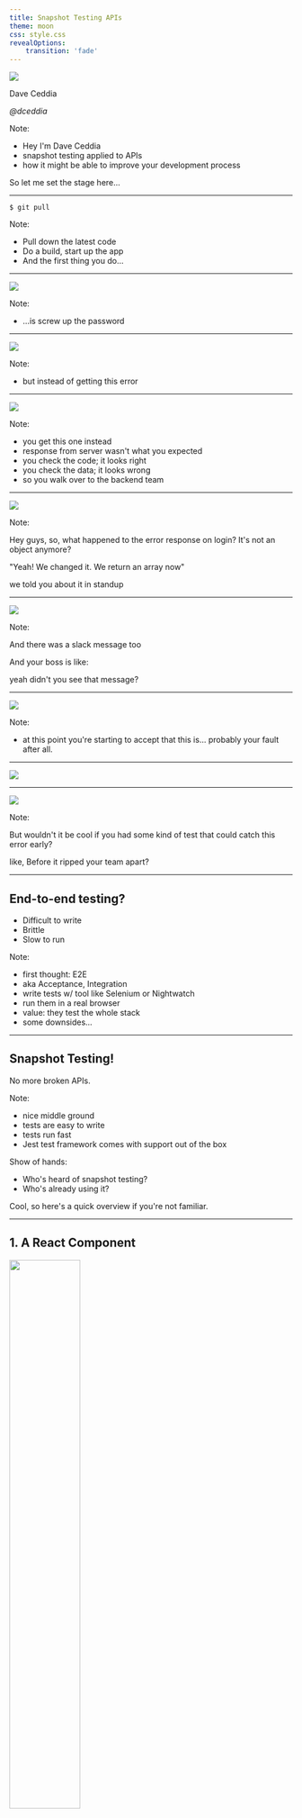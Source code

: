 ```yaml
---
title: Snapshot Testing APIs
theme: moon
css: style.css
revealOptions:
    transition: 'fade'
---
```


<img src="snapshot-testing-apis.jpg" class="plain"/>

Dave Ceddia

*@dceddia*

Note:

* Hey I'm Dave Ceddia
* snapshot testing applied to APIs
* how it might be able to improve your development process

So let me set the stage here...

---

`$ git pull`

Note:

* Pull down the latest code
* Do a build, start up the app
* And the first thing you do...

---

<img src="signin-form.png" class="plain"/>

Note:

* ...is screw up the password

---

<img src="signin-form-error.png" class="plain"/>

Note:

* but instead of getting this error

---

<img src="exception.png" />

Note:

* you get this one instead
* response from server wasn't what you expected
* you check the code; it looks right
* you check the data; it looks wrong
* so you walk over to the backend team

---

<img src="keep-calm.png" class="plain keep-calm"/>

Note:

Hey guys, so, what happened to the error response on login? It's not an object anymore?

"Yeah! We changed it. We return an array now"

we told you about it in standup

---

<img src="unamused.png" class="plain"/>


Note:

And there was a slack message too

And your boss is like:

yeah didn't you see that message?

---

<img src="lumbergh.jpg" class="lumbergh"/>

Note:

* at this point you're starting to accept that this is... probably your fault after all.

---

<img src="keep-calm-ui.png" class="plain keep-calm"/>

---

<img src="thinking-face.png" class="plain"/>

Note:

But wouldn't it be cool if you had some kind of test that could catch this error early?

like, Before it ripped your team apart?

---

## End-to-end testing?

<ul>
  <li class="fragment">Difficult to write</li>
  <li class="fragment">Brittle</li>
  <li class="fragment">Slow to run</li>
</ul>

Note:

* first thought: E2E
* aka Acceptance, Integration
* write tests w/ tool like Selenium or Nightwatch
* run them in a real browser
* value: they test the whole stack
* some downsides...

---

## Snapshot Testing!

No more broken APIs.

Note:

* nice middle ground
* tests are easy to write
* tests run fast
* Jest test framework comes with support out of the box

Show of hands:
- Who's heard of snapshot testing?
- Who's already using it?

Cool, so here's a quick overview if you're not familiar.

---

## 1. A React Component

<img src="list-component.png" class="plain" width="50%"/>

Note:

* start off with a React component
* simple one: a List that accepts items
* renders the items

---

## 2. A Test

<img src="list-test.png" class="plain" width="50%" />

Note:

* then, write a test
* renders the List with some test data
* expects the rendered component to match the snapshot on disk
* first run, there is NO snapshot on disk...

---

## 3. Writes a Snapshot

<img src="list-snapshot.png" class="plain" width="50%" />

Note:

* it writes out the snapshot
* test passes
* important: component should be correct before running the test!
* unless you're ok with some failures as you build out the component
* not TDD

---

## 4. Next run: Check the Snapshot

Note:

* snapshot gets checked into source control
* later test runs will compare against disk snapshot
* fail if snapshot doesn't match
* works ONCE, then KEEPS WORKING
* alerts you if broken

---

## Aside:

expect(...).toMatchSnapshot()

-----------

1. `npm install enzyme-to-json`

2. Add to package.json:

```json
"jest": {
	"snapshotSerializers": ["enzyme-to-json/serializer"]
}
```

Note:

* quick aside: toMatchSnapshot is not built into Jest
* (scroll back to usage slide)
* makes the tests a little easier to write
* easy to add

So snapshot tests are pretty cool...

---

but...

## did you know?

Note:

* but, fun fact

NEXT SLIDE

---

`expect(`

  *`any_type_you_want`*

`).toMatchSnapshot()`

* you can take snapshots of basically anything!
* not just React components
* can be objects, arrays, numbers, strings...

---

<img src="snapshot-all-the-things.png" class="plain all-the-things"/>

Note:

* pretty much anything
* *including* responses from your API!
* so here we go:

---

## 3 Steps To Success
<ol>
  <li class="fragment">Make an API call.</li>
  <li class="fragment">Snapshot the result.</li>
  <li class="fragment">Rest easy.</li>
</ol>


Note:

* make api call
* snapshot result
* relax, knowing the snapshot test will let you know if your API contract has been broken
* now, one thing to note....

---

## This is for real

* Real API calls
* Not mocked
* Requires a running server
* **Clean the data** between tests!

Note:

* these tests will be calling your REAL api.
* need a running server
* clean data
* test 1) lists users, test 2) creates a user
* if list expects to see 2 users returned, and data isn't being reset between test runs, it will break.

* let's look at an example

---

<img src="example-test-2.png" class="plain"/>

<!--
test('good login', async () => {
	const response = await API.login(
		'test-account@example.com',
		'supersecret!'
	);
	expect(response.data).toMatchSnapshot();
});
-->

Note:

* it makes a call to the login API
* then it expects that the response matches the snapshot
* using async/await
* the `await` just pauses on that line until the promise resolves
* then here is the snapshot...

---

<img src="snapshot-login-success.png" class="plain"/>

Note:

* almost like running JSON.stringify on the response
* here's another example...

---

<img src="example-test-1.png" class="plain"/>

<!--
test('failed login (bad password)', async () => {
  let data;
  try {
    data = await API.login('me@example.com', 'wrong_password');
    fail();
  } catch(e) {
    expect(e.response.data).toMatchSnapshot();
  }
});
-->

Note:

* calls the same Login API
* does not care about the response
* Login call should throw an error, because login should fail
* checks the response data against the snapshot
* why data, not full response?
* full response object has lots of gory detail that you probably don't care about
* maybe check status code?
* but mainly concerned with the data
* here's the snapshot

---

<img src="snapshot-login-error.png" class="plain"/>

Note:

* just a plain object
* with an error message
* if API starts returning arrays, this test will catch that quickly

---

<img src="snapshot-login-success.png" class="plain"/>

* here's the success response from earlier
* notice it has a timestamp
* this could be a problem for your snapshot tests

---

## Some Things Change

<img src="bleach.jpg" class="fragment plain bleach"/>

Sanitize them.

<ul>
  <li class="fragment">Randomized IDs</li>
  <li class="fragment">Timestamps</li>
</ul>

Note:

* in general, watch out for things that can change
* randomized or autoincrementing IDs...
* timestamps
* anything that could change between responses
* or between test runs
* here's an example of making a request for data that will change...

---

<img src="example-test-3.png" class="plain"/>

<!--
test('createOrder', async () => {
	let order = await API.createOrder('Camera', 19.84);
	order = sanitize(order, ['id', 'created_at']);
	expect(order).toMatchSnapshot();
});
-->


Note:
* make an API call to buy a camera
* for some reason the user gets to specify the price
* the resulting order has `id` and `created_at` fields
* pass the order through sanitize function
* then expect sanitized order to match snapshot
* here's the resulting snapshot...

---

<img src="snapshot-create-order.png" class="plain" width="50%" />

Note:

* the unstable properties have been sanitized
* so here is the sanitize function...

---

<img src="sanitize.png" class="plain"/>

<!--
import * as _ from 'lodash';
import * as API from 'api';

function sanitize(data, keys) {
  return keys.reduce((result, key) => {
    const val = _.get(result, key);
    if(!val || _.isArray(val) || _.isObject(val)) {
      return result;
    } else {
      return _.set(_.cloneDeep(result), key, '[SANITIZED]');
    }
  }, data);
}
-->

* takes the data object, and an array of keys
* (go back to calling code)
* loops over the keys
* starts with the original data as initial value
* fetches that key
* ignores it if undefined, or a complex type
* don't want to sanitize whole objects
* sanitize the minimal amount of data
* if it finds the value, it makes a copy of the result and changes the value
* yeah, half immutable...
* uses lodash: lets you specify deeply-nested keys
* like...

---

`items[0].manufacturer.id`

Note:

* this is pretty nice
* safely handles undefined links in the chain

---

## 3 Steps To Success
<ol>
  <li class="fragment">Make an API call.</li>
  <li class="fragment">Snapshot the result.</li>
  <li class="fragment">Rest easy.</li>
</ol>

---

## Dave Ceddia

@dceddia

[daveceddia.com](https://daveceddia.com)

<div style="line-height:0;">
	<img src="pure-react-3d-cover.svg" class="plain book"/>
	<br/>
	<a href="purereact.com" class="pure-react-link">purereact.com</a>
</div>

<!-- <img src="https://daveceddia.com/images/pure-react-3d-cover.svg" alt="book cover" height="200" style="border: none;"/> -->

Note: dceddia on the interwebz. Blog about React

